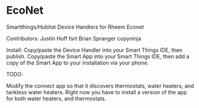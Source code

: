 # EcoNet
Smartthings/Hubitat Device Handlers for Rheem Econet

Contributors:
Justin Huff
fsrt
Brian Spranger
copyninja

Install: 
Copy/paste the Device Handler into your Smart Things IDE, then publish.
Copy/paste the Smart App into your Smart Things IDE, then add a copy of the Smart App to your installation via your phone.


TODO:

Modify the connect app so that it discovers thermostats, water heaters, and tankless water heaters. Right now you have to install a version of the app for both water heaters, and thermostats.
